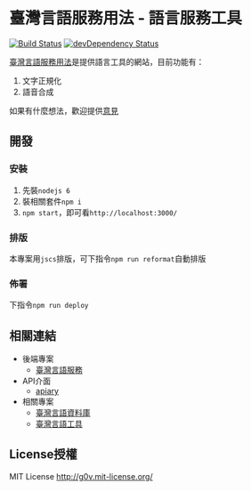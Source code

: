 # 臺灣言語服務用法 - 語言服務工具
[![Build Status](https://travis-ci.org/sih4sing5hong5/tai5-uan5_gian5-gi2_ing7.svg?branch=master)](https://travis-ci.org/sih4sing5hong5/tai5-uan5_gian5-gi2_ing7)
[![devDependency Status](https://david-dm.org/sih4sing5hong5/tai5-uan5_gian5-gi2_ing7/dev-status.svg)](https://david-dm.org/sih4sing5hong5/tai5-uan5_gian5-gi2_ing7#info=devDependencies)

[臺灣言語服務用法](http://xn--jny.xn--v0qr21b.xn--kpry57d)是提供語言工具的網站，目前功能有：

1. 文字正規化
2. 語音合成

如果有什麼想法，歡迎提供[意見](https://github.com/sih4sing5hong5/tai5-uan5_gian5-gi2_ing7/issues)

## 開發
### 安裝
1. 先裝`nodejs 6`
2. 裝相關套件`npm i`
3. `npm start`，即可看`http://localhost:3000/`

### 排版
本專案用`jscs`排版，可下指令`npm run reformat`自動排版

### 佈署
下指令`npm run deploy`


## 相關連結
* 後端專案
  * [臺灣言語服務](https://github.com/sih4sing5hong5/tai5-uan5_gian5-gi2_hok8-bu7)
* API介面
  * [apiary](https://app.apiary.io/tai5uan5gian5gi2hok8bu7/editor)
* 相關專案
  * [臺灣言語資料庫](https://github.com/sih4sing5hong5/tai5-uan5_gian5-gi2_tsu1-liau7-khoo3)
  * [臺灣言語工具](https://github.com/sih4sing5hong5/tai5-uan5_gian5-gi2_kang1-ku7)


## License授權
MIT License <http://g0v.mit-license.org/>
